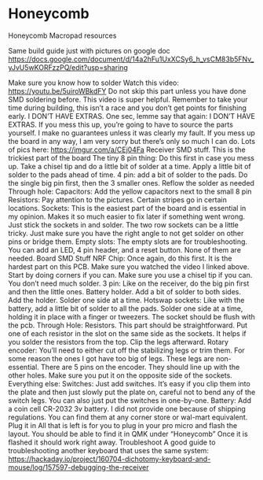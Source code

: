 # Honeycomb
Honeycomb Macropad resources

Same build guide just with pictures on google doc
https://docs.google.com/document/d/14a2hFu1UxXCSy6_h_vsCM83b5FNv_yJvU5wKORFzzPQ/edit?usp=sharing


Make sure you know how to solder
Watch this video: https://youtu.be/5uiroWBkdFY 
Do not skip this part unless you have done SMD soldering before. This video is super helpful.
Remember to take your time during building, this isn’t a race and you don’t get points for finishing early.
I DON’T HAVE EXTRAS. One sec, lemme say that again: I DON’T HAVE EXTRAS. If you mess this up, you’re going to have to source the parts yourself.
I make no guarantees unless it was clearly my fault. If you mess up the board in any way, I am very sorry but there’s only so much I can do.
Lots of pics here: https://imgur.com/a/CEj04Fa 
Receiver
SMD stuff. This is the trickiest part of the board
The tiny 8 pin thing: Do this first in case you mess up. Take a chisel tip and do a little bit of solder at a time. Apply a little bit of solder to the pads ahead of time. 
4 pin: add a bit of solder to the pads. Do the single big pin first, then the 3 smaller ones. Reflow the solder as needed
Through hole:
Capacitors: Add the yellow capacitors next to the small 8 pin
Resistors: Pay attention to the pictures. Certain stripes go in certain locations.
Sockets: This is the easiest part of the board and is essential in my opinion. Makes it so much easier to fix later if something went wrong. Just stick the sockets in and solder. The two row sockets can be a little tricky. Just make sure you have the right angle to not get solder on other pins or bridge them.
Empty slots:
The empty slots are for troubleshooting. You can add an LED, 4 pin header, and a reset button. None of them are needed.
Board
SMD Stuff
NRF Chip: Once again, do this first. It is the hardest part on this PCB. Make sure you watched the video I linked above. Start by doing corners if you can. Make sure you use a chisel tip if you can. You don’t need much solder.
3 pin: Like on the receiver, do the big pin first and then the little ones.
Battery holder. Add a bit of solder to both sides. Add the holder. Solder one side at a time.
Hotswap sockets: Like with the battery, add a little bit of solder to all the pads. Solder one side at a time, holding it in place with a finger or tweezers. The socket should be flush with the pcb.
Through Hole:
Resistors. This part should be straightforward. Put one of each resistor in the slot on the same side as the sockets. It helps if you solder the resistors from the top. Clip the legs afterward. 
Rotary encoder: You’ll need to either cut off the stabilizing legs or trim them. For some reason the ones I got have too big of legs. These legs are non-essential. There are 5 pins on the encoder. They should line up with the other holes. Make sure you put it on the opposite side of the sockets.
Everything else:
Switches: Just add switches. It’s easy if you clip them into the plate and then just slowly put the plate on, careful not to bend any of the switch legs. You can also just put the switches in one-by-one. 
Battery: Add a coin cell CR-2032 3v battery. I did not provide one because of shipping regulations. You can find them at any corner store or wal-mart equivalent.
Plug it in
All that is left is for you to plug in your pro micro and flash the layout. You should be able to find it in QMK under “Honeycomb”
Once it is flashed it should work right away.
Troubleshoot
A good guide to troubleshooting another keyboard that uses the same system: https://hackaday.io/project/160704-dichotomy-keyboard-and-mouse/log/157597-debugging-the-receiver

